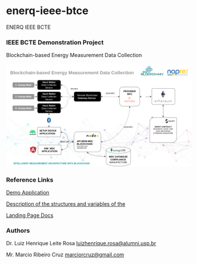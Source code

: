 # enerq-ieee-btce
ENERQ IEEE BCTE


### IEEE BCTE Demonstration Project

Blockchain-based Energy Measurement Data Collection

![Project MAP](img/imageieee.png)

### Reference Links
[Demo Application](http://www.naprei.prp.usp.br:3000)

[Description of the structures and variables of the](docs/Description%20of%20the%20structures%20and%20variables%20of%20the%20.docx)

[Landing Page Docs](https://app-enerq-ieee-btce.vercel.app/)

### Authors

Dr. Luiz Henrique Leite Rosa
luizhenrique.rosa@alumni.usp.br

Mr. Marcio Ribeiro Cruz
marciorcruz@gmail.com


